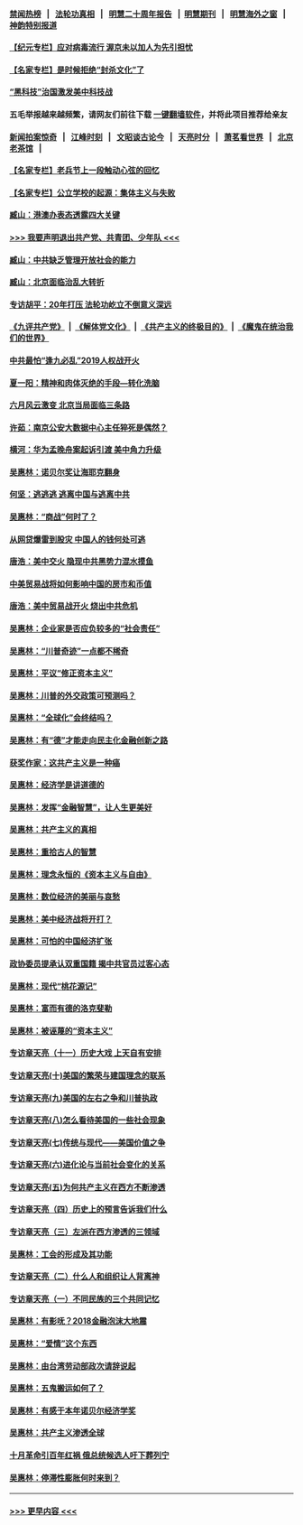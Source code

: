 #### [禁闻热榜](热点新闻.md?=0)  &nbsp;&nbsp;|&nbsp;&nbsp; [法轮功真相](https://github.com/gfw-breaker/truth/blob/master/README.md?=0) &nbsp;&nbsp;|&nbsp;&nbsp; [明慧二十周年报告](https://github.com/gfw-breaker/mh-reports/blob/master/README.md?=0) &nbsp;&nbsp;|&nbsp;&nbsp;[明慧期刊](https://github.com/gfw-breaker/mh-qikan) &nbsp;&nbsp;|&nbsp;&nbsp; [明慧海外之窗](https://github.com/gfw-breaker/mh-news/blob/master/README.md?=0) &nbsp;&nbsp;|&nbsp;&nbsp; [神韵特别报道](https://github.com/gfw-breaker/mh-news/blob/master/shenyun.md?=0)
#### [【纪元专栏】应对病毒流行 渥京未以加人为先引担忧](../pages/nsc423/n11875714.md?t=03071502) 
#### [【名家专栏】是时候拒绝“封杀文化”了](../pages/nsc423/n11814093.md?t=03071502) 
#### [“黑科技”治国激发美中科技战](../pages/nsc423/n11638056.md?t=03071502) 
#### 五毛举报越来越频繁，请网友们前往下载 [一键翻墙软件](https://github.com/gfw-breaker/ssr-accounts)，并将此项目推荐给亲友
#### [新闻拍案惊奇](https://github.com/gfw-breaker/banned-news/blob/master/pages/link4.md) &nbsp;&nbsp;|&nbsp;&nbsp; [江峰时刻](https://github.com/gfw-breaker/banned-news/blob/master/pages/link4.md) &nbsp;&nbsp;|&nbsp;&nbsp; [文昭谈古论今](https://github.com/gfw-breaker/banned-news/blob/master/pages/link4.md) &nbsp;&nbsp;|&nbsp;&nbsp; [天亮时分](https://github.com/gfw-breaker/banned-news/blob/master/pages/link4.md) &nbsp;&nbsp;|&nbsp;&nbsp; [萧茗看世界](https://github.com/gfw-breaker/banned-news/blob/master/pages/link4.md) &nbsp;&nbsp;|&nbsp;&nbsp; [北京老茶馆](https://github.com/gfw-breaker/banned-news/blob/master/pages/link4.md) &nbsp;&nbsp;|&nbsp;&nbsp; 
#### [【名家专栏】老兵节上一段触动心弦的回忆](../pages/nsc423/n11646016.md?t=03071502) 
#### [【名家专栏】公立学校的起源：集体主义与失败](../pages/nsc423/n11601833.md?t=03071502) 
#### [臧山：港澳办表态透露四大关键](../pages/nsc423/n11421628.md?t=03071502) 
#### [>>> 我要声明退出共产党、共青团、少年队 <<<](https://github.com/begood0513/goodnews/blob/master/quit/letter.md) 
#### [臧山：中共缺乏管理开放社会的能力](../pages/nsc423/n11407457.md?t=03071502) 
#### [臧山：北京面临治乱大转折](../pages/nsc423/n11406895.md?t=03071502) 
#### [专访胡平：20年打压 法轮功屹立不倒意义深远](../pages/nsc423/n11398800.md?t=03071502) 
#### [《九评共产党》](https://github.com/begood0513/9ping.md/blob/master/README.md) &nbsp;|&nbsp; [《解体党文化》](../../../../jtdwh.md/blob/master/README.md)  &nbsp;|&nbsp; [《共产主义的终极目的》](../../../../gczydzjmd.md/blob/master/README.md) &nbsp;|&nbsp; [《魔鬼在统治我们的世界》](../../../../mgztzwmdsj.md/blob/master/README.md) 
#### [中共最怕“逢九必乱”2019人权战开火](../pages/nsc423/n11385248.md?t=03071502) 
#### [夏一阳：精神和肉体灭绝的手段—转化洗脑](../pages/nsc423/n11368250.md?t=03071502) 
#### [六月风云激变 北京当局面临三条路](../pages/nsc423/n11313668.md?t=03071502) 
#### [许茹：南京公安大数据中心主任猝死是偶然？](../pages/nsc423/n11064744.md?t=03071502) 
#### [横河：华为孟晚舟案起诉引渡 美中角力升级](../pages/nsc423/n11027230.md?t=03071502) 
#### [吴惠林：诺贝尔奖让海耶克翻身](../pages/nsc423/n10890049.md?t=03071502) 
#### [何坚：逃逃逃 逃离中国与逃离中共](../pages/nsc423/n10592891.md?t=03071502) 
#### [吴惠林：“商战”何时了？](../pages/nsc423/n10573558.md?t=03071502) 
#### [从网贷爆雷到股灾 中国人的钱何处可逃](../pages/nsc423/n10572800.md?t=03071502) 
#### [唐浩：美中交火 隐现中共黑势力混水摸鱼](../pages/nsc423/n10544040.md?t=03071502) 
#### [中美贸易战将如何影响中国的房市和币值](../pages/nsc423/n10543697.md?t=03071502) 
#### [唐浩：美中贸易战开火 烧出中共危机](../pages/nsc423/n10540126.md?t=03071502) 
#### [吴惠林：企业家是否应负较多的“社会责任”](../pages/nsc423/n10535022.md?t=03071502) 
#### [吴惠林：“川普奇迹”一点都不稀奇](../pages/nsc423/n10512808.md?t=03071502) 
#### [吴惠林：平议“修正资本主义”](../pages/nsc423/n10495724.md?t=03071502) 
#### [吴惠林：川普的外交政策可预测吗？](../pages/nsc423/n10462387.md?t=03071502) 
#### [吴惠林：“全球化”会终结吗？](../pages/nsc423/n10452838.md?t=03071502) 
#### [吴惠林：有“德”才能走向民主化金融创新之路](../pages/nsc423/n10432292.md?t=03071502) 
#### [获奖作家：这共产主义是一种癌](../pages/nsc423/n10431541.md?t=03071502) 
#### [吴惠林：经济学是讲道德的](../pages/nsc423/n10398014.md?t=03071502) 
#### [吴惠林：发挥“金融智慧”，让人生更美好](../pages/nsc423/n10375019.md?t=03071502) 
#### [吴惠林：共产主义的真相](../pages/nsc423/n10351394.md?t=03071502) 
#### [吴惠林：重拾古人的智慧](../pages/nsc423/n10337691.md?t=03071502) 
#### [吴惠林：理念永恒的《资本主义与自由》](../pages/nsc423/n10316274.md?t=03071502) 
#### [吴惠林：数位经济的美丽与哀愁](../pages/nsc423/n10292946.md?t=03071502) 
#### [吴惠林：美中经济战将开打？](../pages/nsc423/n10258825.md?t=03071502) 
#### [吴惠林：可怕的中国经济扩张](../pages/nsc423/n10219147.md?t=03071502) 
#### [政协委员提承认双重国籍 揭中共官员过客心态](../pages/nsc423/n10208809.md?t=03071502) 
#### [吴惠林：现代“桃花源记”](../pages/nsc423/n10185234.md?t=03071502) 
#### [吴惠林：富而有德的洛克斐勒](../pages/nsc423/n10142264.md?t=03071502) 
#### [吴惠林：被诬蔑的“资本主义”](../pages/nsc423/n10124816.md?t=03071502) 
#### [专访章天亮（十一）历史大戏 上天自有安排](../pages/nsc423/n10094905.md?t=03071502) 
#### [专访章天亮(十)美国的繁荣与建国理念的联系](../pages/nsc423/n10094899.md?t=03071502) 
#### [专访章天亮(九)美国的左右之争和川普执政](../pages/nsc423/n10094889.md?t=03071502) 
#### [专访章天亮(八)怎么看待美国的一些社会现象](../pages/nsc423/n10094857.md?t=03071502) 
#### [专访章天亮(七)传统与现代——美国价值之争](../pages/nsc423/n10093140.md?t=03071502) 
#### [专访章天亮(六)进化论与当前社会变化的关系](../pages/nsc423/n10092036.md?t=03071502) 
#### [专访章天亮(五)为何共产主义在西方不断渗透](../pages/nsc423/n10083620.md?t=03071502) 
#### [专访章天亮（四）历史上的预言告诉我们什么](../pages/nsc423/n10083606.md?t=03071502) 
#### [专访章天亮（三）左派在西方渗透的三领域](../pages/nsc423/n10081115.md?t=03071502) 
#### [吴惠林：工会的形成及其功能](../pages/nsc423/n10080633.md?t=03071502) 
#### [专访章天亮（二）什么人和组织让人背离神](../pages/nsc423/n10076637.md?t=03071502) 
#### [专访章天亮（一）不同民族的三个共同记忆](../pages/nsc423/n10074188.md?t=03071502) 
#### [吴惠林：有影呒？2018金融泡沫大地震](../pages/nsc423/n10040534.md?t=03071502) 
#### [吴惠林：“爱情”这个东西](../pages/nsc423/n10019423.md?t=03071502) 
#### [吴惠林：由台湾劳动部政次请辞说起](../pages/nsc423/n9979679.md?t=03071502) 
#### [吴惠林：五鬼搬运如何了？](../pages/nsc423/n9925338.md?t=03071502) 
#### [吴惠林：有感于本年诺贝尔经济学奖](../pages/nsc423/n9871883.md?t=03071502) 
#### [吴惠林：共产主义渗透全球](../pages/nsc423/n9812748.md?t=03071502) 
#### [十月革命引百年红祸 俄总统候选人吁下葬列宁](../pages/nsc423/n9810182.md?t=03071502) 
#### [吴惠林：停滞性膨胀何时来到？](../pages/nsc423/n9764136.md?t=03071502) 

----
#### [ >>> 更早内容 <<< ](../indexes/nsc423-earlier.md)
